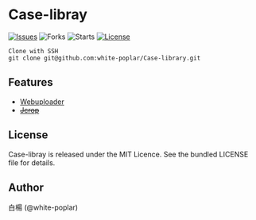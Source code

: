 # Case-libray

[![Issues](https://img.shields.io/github/issues/white-poplar/Case-library.svg)](https://github.com/white-poplar/Case-library/issues)
![Forks](https://img.shields.io/github/forks/white-poplar/Case-library.svg)
![Starts](https://img.shields.io/github/stars/white-poplar/Case-library.svg)
[![License](https://img.shields.io/badge/license-MIT-blue.svg)](https://github.com/white-poplar/Case-library/blob/master/LICENSE)

    Clone with SSH
    git clone git@github.com:white-poplar/Case-library.git

## Features

* [Webuploader](https://github.com/white-poplar/Case-library/Webuploader/)
* [~~Jcrop~~](https://github.com/white-poplar/Case-library/Jcrop/)
    
## License

Case-libray is released under the MIT Licence. See the bundled LICENSE file for details.

## Author

白楊 (@white-poplar)
